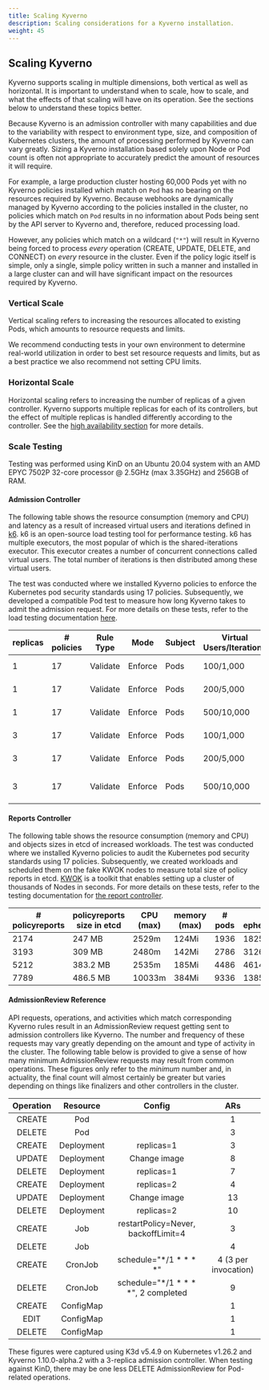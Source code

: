 ```yaml
---
title: Scaling Kyverno
description: Scaling considerations for a Kyverno installation.
weight: 45
---
```


## Scaling Kyverno

Kyverno supports scaling in multiple dimensions, both vertical as well as horizontal. It is important to understand when to scale, how to scale, and what the effects of that scaling will have on its operation. See the sections below to understand these topics better.

Because Kyverno is an admission controller with many capabilities and due to the variability with respect to environment type, size, and composition of Kubernetes clusters, the amount of processing performed by Kyverno can vary greatly. Sizing a Kyverno installation based solely upon Node or Pod count is often not appropriate to accurately predict the amount of resources it will require.

For example, a large production cluster hosting 60,000 Pods yet with no Kyverno policies installed which match on `Pod` has no bearing on the resources required by Kyverno. Because webhooks are dynamically managed by Kyverno according to the policies installed in the cluster, no policies which match on `Pod` results in no information about Pods being sent by the API server to Kyverno and, therefore, reduced processing load.

However, any policies which match on a wildcard (`"*"`) will result in Kyverno being forced to process _every_ operation (CREATE, UPDATE, DELETE, and CONNECT) on _every_ resource in the cluster. Even if the policy logic itself is simple, only a single, simple policy written in such a manner and installed in a large cluster can and will have significant impact on the resources required by Kyverno.

### Vertical Scale

Vertical scaling refers to increasing the resources allocated to existing Pods, which amounts to resource requests and limits.

We recommend conducting tests in your own environment to determine real-world utilization in order to best set resource requests and limits, but as a best practice we also recommend not setting CPU limits.

### Horizontal Scale

Horizontal scaling refers to increasing the number of replicas of a given controller. Kyverno supports multiple replicas for each of its controllers, but the effect of multiple replicas is handled differently according to the controller. See the [high availability section](/docs/high-availability/#how-ha-works-in-kyverno) for more details.

### Scale Testing

Testing was performed using KinD on an Ubuntu 20.04 system with an AMD EPYC 7502P 32-core processor @ 2.5GHz (max 3.35GHz) and 256GB of RAM.

#### Admission Controller

The following table shows the resource consumption (memory and CPU) and latency as a result of increased virtual users and iterations defined in [k6](https://k6.io/open-source/). k6 is an open-source load testing tool for performance testing. k6 has multiple executors, the most popular of which is the shared-iterations executor. This executor creates a number of concurrent connections called virtual users. The total number of iterations is then distributed among these virtual users.

The test was conducted where we installed Kyverno policies to enforce the Kubernetes pod security standards using 17 policies. Subsequently, we developed a compatible Pod test to measure how long Kyverno takes to admit the admission request. For more details on these tests, refer to the load testing documentation [here](https://github.com/kyverno/load-testing/tree/main/k6).


| replicas | # policies | Rule Type | Mode    | Subject | Virtual Users/Iterations | Latency (avg/max) | Memory (max) | CPU (max) |
|----------|------------|-----------|---------|---------|--------------------------|-------------------|--------------|-----------|
| 1        | 17         | Validate  | Enforce | Pods    | 100/1,000               | 42.89ms / 155.77ms         | 115Mi        | 211m      |
| 1        | 17         | Validate  | Enforce | Pods    | 200/5,000               | 73.37ms / 432.37ms         | 136Mi        | 1148m     |
| 1        | 17         | Validate  | Enforce | Pods    | 500/10,000              | 210.56ms / 1.54s           | 315Mi        | 1470m     |
| 3        | 17         | Validate  | Enforce | Pods    | 100/1,000               | 31.06ms / 111.42ms         | 110Mi         | 96m      |
| 3        | 17         | Validate  | Enforce | Pods    | 200/5,000               | 56.56ms / 248.38ms         | 116Mi        | 315m      |
| 3        | 17         | Validate  | Enforce | Pods    | 500/10,000              | 136.77ms / 666.04ms        | 167Mi        | 524m      |

#### Reports Controller

The following table shows the resource consumption (memory and CPU) and objects sizes in etcd of increased workloads. The test was conducted where we installed Kyverno policies to audit the Kubernetes pod security standards using 17 policies. Subsequently, we created workloads and scheduled them on the fake KWOK nodes to measure total size of policy reports in etcd. [KWOK](https://kwok.sigs.k8s.io/) is a toolkit that enables setting up a cluster of thousands of Nodes in seconds. For more details on these tests, refer to the testing documentation for [the report controller](https://github.com/kyverno/kyverno/tree/main/docs/perf-testing).

| # policyreports | policyreports size in etcd | CPU (max) | memory (max) | # pods | # ephemeralreports | ephemeralreports size in etcd |
|-----------------|----------------------------|-----------|--------------|--------|---------------------|--------------------------------|
| 2174            | 247 MB                     | 2529m     | 124Mi        | 1936   | 1825                | 35.5 MB                        |
| 3193            | 309 MB                     | 2480m     | 142Mi        | 2786   | 3126                | 66.8 MB                        |
| 5212            | 383.2 MB                   | 2535m     | 185Mi        | 4486   | 4614                | 158.6 MB                       |
| 7789            | 486.5 MB                   | 10033m    | 384Mi        | 9336   | 13850              |   4.4 GB                        |

#### AdmissionReview Reference

API requests, operations, and activities which match corresponding Kyverno rules result in an AdmissionReview request getting sent to admission controllers like Kyverno. The number and frequency of these requests may vary greatly depending on the amount and type of activity in the cluster. The following table below is provided to give a sense of how many minimum AdmissionReview requests may result from common operations. These figures only refer to the _minimum_ number and, in actuality, the final count will almost certainly be greater but varies depending on things like finalizers and other controllers in the cluster.

| Operation |  Resource  |                Config               |          ARs         |
|:---------:|:----------:|:-----------------------------------:|:--------------------:|
| CREATE    | Pod        |                                     |                    1 |
| DELETE    | Pod        |                                     |                    3 |
| CREATE    | Deployment | replicas=1                          |                    3 |
| UPDATE    | Deployment | Change image                        |                    8 |
| DELETE    | Deployment | replicas=1                          |                    7 |
| CREATE    | Deployment | replicas=2                          |                    4 |
| UPDATE    | Deployment | Change image                        |                   13 |
| DELETE    | Deployment | replicas=2                          |                   10 |
| CREATE    | Job        | restartPolicy=Never, backoffLimit=4 |                    3 |
| DELETE    | Job        |                                     |                    4 |
| CREATE    | CronJob    | schedule="*/1 * * * *"              | 4 (3 per invocation) |
| DELETE    | CronJob    | schedule="*/1 * * * *", 2 completed |                    9 |
| CREATE    | ConfigMap  |                                     |                    1 |
| EDIT      | ConfigMap  |                                     |                    1 |
| DELETE    | ConfigMap  |                                     |                    1 |

These figures were captured using K3d v5.4.9 on Kubernetes v1.26.2 and Kyverno 1.10.0-alpha.2 with a 3-replica admission controller. When testing against KinD, there may be one less DELETE AdmissionReview for Pod-related operations.
